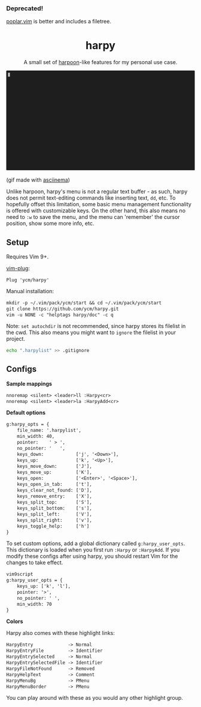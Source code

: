 ### Deprecated!

[poplar.vim](https://github.com/ycm/poplar.vim) is better and includes a filetree.

<h1 align="center">harpy</h1>

<p align="center">A small set of <a href="https://github.com/ThePrimeagen/harpoon">harpoon</a>-like features for my personal use case.</p>

![demo](https://github.com/ycm/harpy/blob/master/gallery/demo.gif)

(gif made with [asciinema](https://asciinema.org/))

Unlike harpoon, harpy's menu is not a regular text buffer - as such, harpy does not permit text-editing commands like inserting text, `dd`, etc. To hopefully offset this limitation, some basic menu management functionality is offered with customizable keys. On the other hand, this also means no need to `:w` to save the menu, and the menu can 'remember' the cursor position, show some more info, etc.

## Setup

Requires Vim 9+.

[vim-plug](https://github.com/junegunn/vim-plug):
```vim
Plug 'ycm/harpy'
```

Manual installation:
```
mkdir -p ~/.vim/pack/ycm/start && cd ~/.vim/pack/ycm/start
git clone https://github.com/ycm/harpy.git
vim -u NONE -c "helptags harpy/doc" -c q
```

Note: `set autochdir` is not recommended, since harpy stores its filelist in the cwd. This also means you might want to `ignore` the filelist in your project. 
```bash
echo ".harpylist" >> .gitignore
```

## Configs

**Sample mappings**

```vim
nnoremap <silent> <leader>ll :Harpy<cr>
nnoremap <silent> <leader>la :HarpyAdd<cr>
```

**Default options**
```vim
g:harpy_opts = {
    file_name: '.harpylist',
    min_width: 40,
    pointer:    ' > ',
    no_pointer: '   ',
    keys_down:            ['j', '<Down>'],
    keys_up:              ['k', '<Up>'],
    keys_move_down:       ['J'],
    keys_move_up:         ['K'],
    keys_open:            ['<Enter>', '<Space>'],
    keys_open_in_tab:     ['t'],
    keys_clear_not_found: ['D'],
    keys_remove_entry:    ['X'],
    keys_split_top:       ['S'],
    keys_split_bottom:    ['s'],
    keys_split_left:      ['V'],
    keys_split_right:     ['v'],
    keys_toggle_help:     ['h']
}
```

To set custom options, add a global dictionary called `g:harpy_user_opts`. This
dictionary is loaded when you first run `:Harpy` or `:HarpyAdd`. If you modify
these configs after using harpy, you should restart Vim for the changes to take
effect.
```vim
vim9script
g:harpy_user_opts = {
    keys_up: ['k', 'l'],
    pointer: '>',
    no_pointer: ' ',
    min_width: 70
}
```

**Colors**

Harpy also comes with these highlight links:
```vim
HarpyEntry             -> Normal
HarpyEntryFile         -> Identifier
HarpyEntrySelected     -> Normal
HarpyEntrySelectedFile -> Identifier
HarpyFileNotFound      -> Removed
HarpyHelpText          -> Comment
HarpyMenuBg            -> PMenu
HarpyMenuBorder        -> PMenu
```

You can play around with these as you would any other highlight group.
